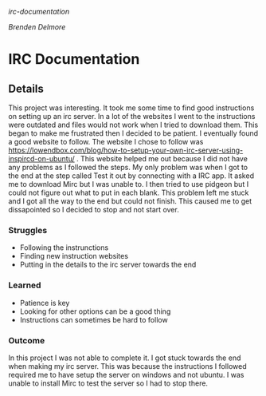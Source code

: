 *irc-documentation*

*Brenden Delmore*

# IRC Documentation

## Details
This project was interesting. It took me some time to find good instructions on setting up an irc server. In a lot of the websites I went to the instructions were outdated and files would not work when I tried to download them. This began to make me frustrated then I decided to be patient. I eventually found a good website  to follow. The website I chose to follow was https://lowendbox.com/blog/how-to-setup-your-own-irc-server-using-inspircd-on-ubuntu/ . This website helped me out because I did not have any problems as I followed the steps. My only problem was when I got to the end at the step called Test it out by connecting with a IRC app. It asked me to download Mirc but I was unable to. I then tried to use pidgeon but I could not figure out what to put in each blank. This problem left me stuck and I got all the way to the end but could not finish. This caused me to get dissapointed so I decided to stop and not start over.

### Struggles
* Following the instrunctions
* Finding new instruction websites
* Putting in the details to the irc server towards the end

### Learned
* Patience is key
* Looking for other options can be a good thing
* Instructions can sometimes  be hard to follow

### Outcome
In this project I was not able to complete it. I got stuck towards the end when making my irc server. This was because the instructions I followed required me to have setup the server on windows and not ubuntu. I was unable to install Mirc to test the server so I had to stop there.
